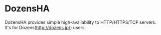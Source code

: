 DozensHA
========

DozensHA provides simple high-availability to HTTP/HTTPS/TCP servers. It's for Dozens(http://dozens.jp/) users.
